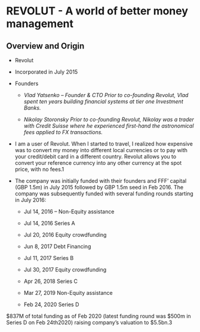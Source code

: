 # REVOLUT - A world of better money management
## Overview and Origin
* Revolut
* Incorporated in July 2015
* Founders

    * *Vlad Yatsenko – Founder & CTO
Prior to co-founding Revolut, Vlad spent ten years building financial systems at tier one Investment Banks.*

    * *Nikolay Storonsky
Prior to co-founding Revolut, Nikolay was a trader with Credit Suisse where he experienced first-hand the astronomical fees applied to FX transactions.*

* I am a user of Revolut. When I started to travel, I realized how expensive was to convert my money into different local currencies or to pay with your credit/debit card in a different country. Revolut allows you to convert your reference currency into any other currency at the spot price, with no fees.1 
* The company was initially funded with their founders and FFF’ capital (GBP 1.5m) in July 2015 followed by GBP 1.5m seed in Feb 2016. The company was subsequently funded with several funding rounds starting in July 2016:

    * Jul 14, 2016 – Non-Equity assistance

    * Jul 14, 2016 Series A

    * Jul 20, 2016 Equity crowdfunding

    * Jun 8, 2017 Debt Financing

    * Jul 11, 2017 Series B

    * Jul 30, 2017 Equity crowdfunding

    * Apr 26, 2018 Series C

    * Mar 27, 2019 Non-Equity assistance

    * Feb 24, 2020 Series D

$837M of total funding as of Feb 2020 (latest funding round was $500m in Series D on Feb 24th2020) raising company’s valuation to $5.5bn.3


